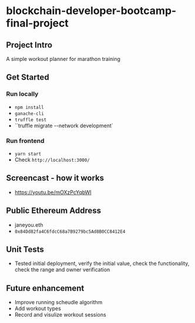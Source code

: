 # blockchain-developer-bootcamp-final-project

## Project Intro

A simple workout planner for marathon training

## Get Started

### Run locally

- `npm install`
- `ganache-cli`
- `truffle test`
- ``truffle migrate --network development`

### Run frontend

- `yarn start`
- Check `http://localhost:3000/`

## Screencast - how it works

- https://youtu.be/mOXzPcYqbWI

## Public Ethereum Address

- janeyou.eth
- `0x84Dd82fa4C6fdcC68a7B9279bc5Ad8B0CC8412E4`

## Unit Tests

- Tested initial deployment, verify the initial value, check the functionality, check the range and owner verification

## Future enhancement

- Improve running scheudle algorithm
- Add workout types
- Record and visulize workout sessions
